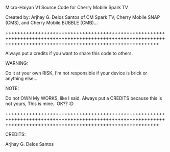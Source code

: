 Micro-Haiyan V1 Source Code for Cherry Mobile Spark TV

Created by: Arjhay G. Delos Santos of CM Spark TV, Cherry Mobile SNAP (CMS), and Cherry Mobile BUBBLE (CMB)...


++++++++++++++++++++++++++++++++++++++++++++++++++++++++++++++++++++++++++++++++++++++++++++++++++++++++++++++++++++++++++++++++++++++++++++++++++++++++++++++++

Always put a credits if you want to share this code to others. 



WARNING:

Do it at your own RISK, I'm not responsible if your device is brick or anything else...


NOTE:

Do not OWN My WORKS, like I said, Always put a CREDITS because this is not yours, This is mine.. OK?? :D

++++++++++++++++++++++++++++++++++++++++++++++++++++++++++++++++++++++++++++++++++++++++++++++++++++++++++++++++++++++++++++++++++++++++++++++++++++++++++++++++


CREDITS:

Arjhay G. Delos Santos
